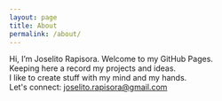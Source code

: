 ```yaml
---
layout: page
title: About
permalink: /about/
---
```

Hi, I’m Joselito Rapisora. Welcome to my GitHub Pages.  
Keeping here a record my projects and ideas.  
I like to create stuff with my mind and my hands.  
Let's connect: [joselito.rapisora@gmail.com](mailto:joselito.rapisora@gmail.com)
